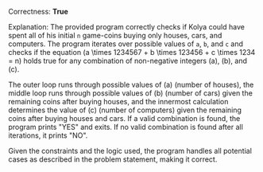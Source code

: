 Correctness: **True**

Explanation: The provided program correctly checks if Kolya could have spent all of his initial `n` game-coins buying only houses, cars, and computers. The program iterates over possible values of `a`, `b`, and `c` and checks if the equation \(a \times 1234567 + b \times 123456 + c \times 1234 = n\) holds true for any combination of non-negative integers \(a\), \(b\), and \(c\). 

The outer loop runs through possible values of \(a\) (number of houses), the middle loop runs through possible values of \(b\) (number of cars) given the remaining coins after buying houses, and the innermost calculation determines the value of \(c\) (number of computers) given the remaining coins after buying houses and cars. If a valid combination is found, the program prints "YES" and exits. If no valid combination is found after all iterations, it prints "NO".

Given the constraints and the logic used, the program handles all potential cases as described in the problem statement, making it correct.